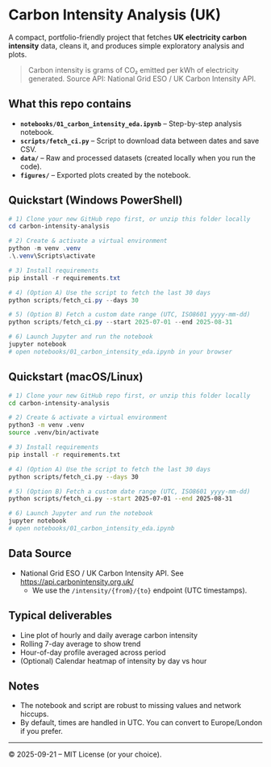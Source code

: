 # Carbon Intensity Analysis (UK)

A compact, portfolio-friendly project that fetches **UK electricity carbon intensity** data,
cleans it, and produces simple exploratory analysis and plots.

> Carbon intensity is grams of CO₂ emitted per kWh of electricity generated.
> Source API: National Grid ESO / UK Carbon Intensity API.

## What this repo contains
- **`notebooks/01_carbon_intensity_eda.ipynb`** – Step-by-step analysis notebook.
- **`scripts/fetch_ci.py`** – Script to download data between dates and save CSV.
- **`data/`** – Raw and processed datasets (created locally when you run the code).
- **`figures/`** – Exported plots created by the notebook.

## Quickstart (Windows PowerShell)
```powershell
# 1) Clone your new GitHub repo first, or unzip this folder locally
cd carbon-intensity-analysis

# 2) Create & activate a virtual environment
python -m venv .venv
.\.venv\Scripts\activate

# 3) Install requirements
pip install -r requirements.txt

# 4) (Option A) Use the script to fetch the last 30 days
python scripts/fetch_ci.py --days 30

# 5) (Option B) Fetch a custom date range (UTC, ISO8601 yyyy-mm-dd)
python scripts/fetch_ci.py --start 2025-07-01 --end 2025-08-31

# 6) Launch Jupyter and run the notebook
jupyter notebook
# open notebooks/01_carbon_intensity_eda.ipynb in your browser
```

## Quickstart (macOS/Linux)
```bash
# 1) Clone your new GitHub repo first, or unzip this folder locally
cd carbon-intensity-analysis

# 2) Create & activate a virtual environment
python3 -m venv .venv
source .venv/bin/activate

# 3) Install requirements
pip install -r requirements.txt

# 4) (Option A) Use the script to fetch the last 30 days
python scripts/fetch_ci.py --days 30

# 5) (Option B) Fetch a custom date range (UTC, ISO8601 yyyy-mm-dd)
python scripts/fetch_ci.py --start 2025-07-01 --end 2025-08-31

# 6) Launch Jupyter and run the notebook
jupyter notebook
# open notebooks/01_carbon_intensity_eda.ipynb
```

## Data Source
- National Grid ESO / UK Carbon Intensity API. See <https://api.carbonintensity.org.uk/>
  - We use the `/intensity/{from}/{to}` endpoint (UTC timestamps).

## Typical deliverables
- Line plot of hourly and daily average carbon intensity
- Rolling 7-day average to show trend
- Hour-of-day profile averaged across period
- (Optional) Calendar heatmap of intensity by day vs hour

## Notes
- The notebook and script are robust to missing values and network hiccups.
- By default, times are handled in UTC. You can convert to Europe/London if you prefer.

---

© 2025-09-21 – MIT License (or your choice).